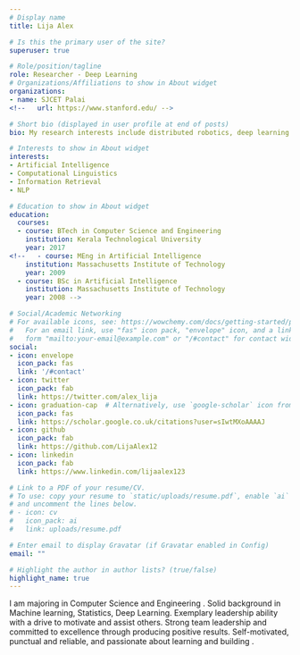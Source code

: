 ```yaml
---
# Display name
title: Lija Alex

# Is this the primary user of the site?
superuser: true

# Role/position/tagline
role: Researcher - Deep Learning
# Organizations/Affiliations to show in About widget
organizations:
- name: SJCET Palai
<!--   url: https://www.stanford.edu/ -->

# Short bio (displayed in user profile at end of posts)
bio: My research interests include distributed robotics, deep learning and programmable matter.

# Interests to show in About widget
interests:
- Artificial Intelligence
- Computational Linguistics
- Information Retrieval
- NLP

# Education to show in About widget
education:
  courses:
  - course: BTech in Computer Science and Engineering
    institution: Kerala Technological University
    year: 2017
<!--   - course: MEng in Artificial Intelligence
    institution: Massachusetts Institute of Technology
    year: 2009
  - course: BSc in Artificial Intelligence
    institution: Massachusetts Institute of Technology
    year: 2008 -->

# Social/Academic Networking
# For available icons, see: https://wowchemy.com/docs/getting-started/page-builder/#icons
#   For an email link, use "fas" icon pack, "envelope" icon, and a link in the
#   form "mailto:your-email@example.com" or "/#contact" for contact widget.
social:
- icon: envelope
  icon_pack: fas
  link: '/#contact'
- icon: twitter
  icon_pack: fab
  link: https://twitter.com/alex_lija
- icon: graduation-cap  # Alternatively, use `google-scholar` icon from `ai` icon pack
  icon_pack: fas
  link: https://scholar.google.co.uk/citations?user=sIwtMXoAAAAJ
- icon: github
  icon_pack: fab
  link: https://github.com/LijaAlex12
- icon: linkedin
  icon_pack: fab
  link: https://www.linkedin.com/lijaalex123

# Link to a PDF of your resume/CV.
# To use: copy your resume to `static/uploads/resume.pdf`, enable `ai` icons in `params.toml`, 
# and uncomment the lines below.
# - icon: cv
#   icon_pack: ai
#   link: uploads/resume.pdf

# Enter email to display Gravatar (if Gravatar enabled in Config)
email: ""

# Highlight the author in author lists? (true/false)
highlight_name: true
---
```


I am majoring in Computer Science and Engineering . Solid background in Machine learning, Statistics, Deep Learning. Exemplary leadership ability with a drive to motivate and assist others. Strong team leadership and committed to excellence through producing positive results. Self-motivated, punctual and reliable, and passionate about learning and building .

<!-- {{< icon name="download" pack="fas" >}} Download my {{< staticref "uploads/demo_resume.pdf" "newtab" >}}resumé{{< /staticref >}}. -->
